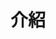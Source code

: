 ---
title: 介紹
sidebar_label: 介紹
keywords: [algo, algorithm, introduction]
description: 認識演算法
sidebar_position: 0
tags: [algo]
---